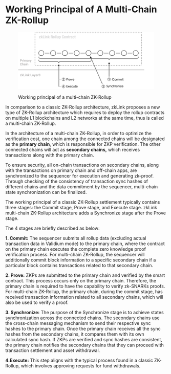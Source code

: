 # Working Principal of A Multi-Chain ZK-Rollup

<figure><img src="../../.gitbook/assets/figure2.png" alt=""><figcaption><p>Working principal of a multi-chain ZK-Rollup</p></figcaption></figure>

In comparison to a classic ZK-Rollup architecture, zkLink proposes a new type of ZK-Rollup architecture which requires to deploy the rollup contracts on multiple L1 blockchains and L2 networks at the same time, thus is called a multi-chain ZK-Rollup.

In the architecture of a multi-chain ZK-Rollup, in order to optimize the verification cost, one chain among the connected chains will be designated as the **primary chain**, which is responsible for ZKP verification. The other connected chains will act as **secondary chains,** which receives transactions along with the primary chain.

To ensure security, all on-chain transactions on secondary chains, along with the transactions on primary chain and off-chain apps, are synchronized to the sequencer for execution and generating zk-proof. Through checking of the consistency of transaction sync hashes of different chains and the data  commitment by the sequencer, multi-chain state synchronization can be finalized.

The working principal of a classic ZK-Rollup settlement typically contains three stages: the Commit stage, Prove stage, and Execute stage. zkLink multi-chain ZK-Rollup architecture adds a Synchronize stage after the Prove stage.

The 4 stages are briefly described as below:

**1. Commit:** The sequencer submits all rollup data (excluding actual transaction data in Validium mode) to the primary chain, where the contract on the primary chain executes the complete zero knowledge proof verification process. For multi-chain ZK-Rollup, the sequencer will additionally commit block information to a specific secondary chain if a particular block contains transactions related to that secondary chain.

**2. Prove:** ZKPs are submitted to the primary chain and verified by the smart contract. This process occurs only on the primary chain. Therefore, the primary chain is required to have the capability to verify zk-SNARKs proofs. For multi-chain ZK-Rollup, the primary chain, during the commit stage, has received transaction information related to all secondary chains, which will also be used to verify a proof.

**3. Synchronize:** The purpose of the Synchronize stage is to achieve states synchronization across the connected chains.  The secondary chains use the cross-chain messaging mechanism to send their respective sync hashes to the primary chain. Once the primary chain receives all the sync hashes from the secondary chains, it compares them with its own calculated sync hash. If ZKPs are verified and sync hashes are consistent, the primary chain notifies the secondary chains that they can proceed with transaction settlement and asset withdrawal.

**4.Execute:** This step aligns with the typical process found in a classic ZK-Rollup, which involves approving requests for fund withdrawals.
